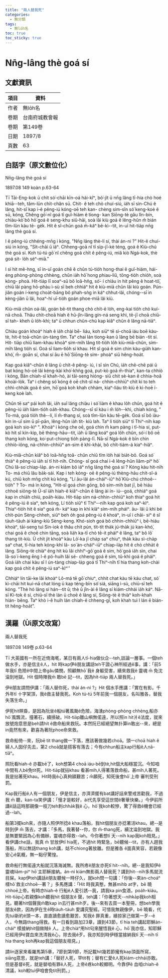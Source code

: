 ```yaml
---
title: "兩人替我死"
categories:
  - 無分類
tags:
  - 無lo̍h名
toc: true
toc_sticky: true
---
```


# Nn̄g-lâng thè goá sí

## 文獻資訊

| 項目 | 資料 |
|---|---|
| 作者 | 無lo̍h名 |
| 卷期 | 台南府城教會報 |
| 卷期 | 第149卷 |
| 日期 | 1897/8 |
| 頁數 | 63 |

## 白話字（原文數位化）

Nn̄g-lâng thè goá sí

1897.08 149 koàn p.63-64

Tī Tāi-Eng-kok ū chi̍t só͘-chāi kīn-oá hái-kîⁿ, bó͘-ji̍t ū nn̄g lâng tī-hia chò hoé khiā--teh, tâm-lūn chi̍t-chân sū. Chi̍t- ê teh chò chuí-siú, ia̍h sī sìn-Chú ê lâng, hit-sî kap i-ê pêng-iú kóng-oē teh kan- chèng sim-sîn só͘ keng-koè ê sū, kóng, Chêng gō͘-nî goá tī guî-hiám ê tiong- kan Siōng-tè gâu lîn-bín, chiàu-kò͘ bô hō͘ goá ê seng-khu siū-hāi, soà lâi kiù goá ê lêng-hûn m̄ bián tîm-lûn kàu tē- ge̍k. Hit ê sî-chūn goá m̄-káⁿ bē-kì--tit, in-uī hit-tia̍p nn̄g lâng thè goá sí.

I ê pêng-iú chhéng-mn̄g i kóng, "Nn̄g lâng thè-lí sí, thài án-ni ?" Hit-ê chuí-siú ìn kóng, "Si̍t-chāi ū iáⁿ. Chheng-goā nî tī si̍p-jī-kè téng, goá ê Kiù-chú thè goá sí. Koh tú-tú gō͘ nî chêng goá chi̍t ê pêng-iú, miâ kiò Ngá-kok, thè goá sit- lo̍h sèⁿ-miā."

I sí hit mê-hng, sī in-uī goán chē ê chûn tú-tio̍h hong-thai ê guî-hiám, hái-éng phòng-phòng chhèng, chûn ia̍h hō͘ hong phiau-liû, tōng-tio̍h chio̍h, soà kòng- phoà. Hit-tia̍p lī soaⁿ-sū bô loā-hn̄g, só͘- í chiàu in hit pêng ê hoat-tō͘, chiū lâi pàng hō-phàu ì-sù sī beh chhiáⁿ hit ê kiù-miā chûn lâi kiù goán. Pún-jiân goán í-keng choa̍t-bāng bô phah-sǹg in káⁿ chhut-lâi, chóng--sī in kèng-jiân ū lâi, hoaⁿ-hí uī-tio̍h goán phoe-miā lâi kiù.

Kiù-miā chûn oá-lâi, goán bē-tit thang chò chi̍t-ē lo̍h, eng-kai tio̍h chò kuí-nā choā. Thâu chi̍t-choā hiah ê hū-jîn-lâng gín-ná seng khì, tē-jī choā chiū-sī tah- kheh ū lo̍h-khì; taⁿ ū chhun chûn-chú kap kiâⁿ chûn ê lâng nā-tiāⁿ.

Chiàu goán khoàⁿ hiah ê ia̍h chài bē- liáu, koh siūⁿ tē sì-choā iáu boē kàu-tè, hit-ê toā-chûn ún-tàng tîm. Taⁿ chai lán tiong-kan ū lâng bē bián -tit sí. Hit- tia̍p chiū liam-khau khoàⁿ sím-mi̍h lâng tit-tio̍h lo̍h kiù-miā-chûn, sím-mi̍h lâng tio̍h sí. Goá sī liam-tio̍h sí khau. Hit sî goá ê sim chin kàu-gia̍h kan-khó͘, m̄- goān sí, chai sí āu ē hō͘ Siōng-tè sím- phoàⁿ siū hêng-hoa̍t.

Kap goá kiâⁿ-chûn ê lâng ū chi̍t-ê pêng- iú, i sī sìn Chú, ia̍h chē-chē pái ū bat kóng hó-oē lâi kéng-kài khó͘-khǹg goá, put-kò goá m̄-thiaⁿ, kan-ta chhiò i kóng, Bān chiah-sī khah-hó, ài tāi-seng hióng- siū chit sè-kan ê chhia-hoâ khoài-lo̍k. Taⁿ i chêng só͘ kóng ê oē chit-sî ná- chhin-chhiūⁿ chi̍t ki to teh chhì-chha̍k goá ê sim, hō͘ goá koh khah chhám, kiaⁿ-liáu tit-kiù ê ki-hoē í-keng koè lah.

Chûn tē saⁿ pái koh lâi, ia̍h suî lâng chiàu i só͘ liàm ê khau lo̍h chûn, goá hit ê pêng-iú ia̍h liàm-tio̍h oa̍h-khau. Chóng--sī sî kàu i m̄ lo̍h--khì, chiah kóng, " To-má, goá tio̍h thè--lí, lí m̄-thang sí, soà tîm-lûn kàu tē-ge̍k. Goá sī bô iàu- kín in-uī sim ū pī-pān, lêng-hûn ia̍h tit- kiù lah. Taⁿ lí tio̍h siūⁿ tī Thiⁿ-ni̍h kap goá koh sio-kìⁿ ". Khoàⁿ i kóng che oē, goá chin m̄ kam pàng i tī-hia sí, put-kò hit sî kín-kip, bē thèng-hāu--tit, ia̍h ū lâng koáⁿ goá lo̍h chûn, só͘-í bô oē thang koh kóng, ko͘-put-chiong tio̍h pàng-lī. Nā-sī Ngá-kok ê bīn chin chhiò-iông, ná-chhin-chhiūⁿ an-sim ê khì-khài, bô chi̍t-tiám-á kiaⁿ-hiâⁿ.

Kiù-miā-chûn kiâⁿ bô loā-hn̄g toā- chûn chiū tîm lo̍h hái bia̍t-bô. Goá só͘ thiàⁿ ê pêng-iú ia̍h sí tī hit-ni̍h. Chóng- sī goá chai i-ê lêng-hûn liâm-piⁿ hō͘ Chú Iâ-so͘ chiap-la̍p. án-ni kiám bô iáⁿ nn̄g lâng thè goá sí ? Kóng kàu hit-ni̍h To- má chiū lâu ba̍k-sái. Kap i teh kóng- oē ê pêng-iú thèng-hāu chi̍t-sî-á kú, chiū koh mn̄g chi̍t kù kóng, "Lí āu-lâi án-cháiⁿ-iūⁿ hō͘ Kiù-chú chhoē--tio̍h" ? To- má ìn kóng, "Hit-sî goá chin gōng, bô sím-mi̍h bat jī, bē hiáu chhoē siōng-tè Ū-sî ia̍h hiah-ê kiâⁿ-chûn ê lâng ài ín- iú--goá, chhiáⁿ goá kap in chia̍h chiú, poa̍h-kiáu. Hit-tia̍p sim ná-chhin-chhiūⁿ koh thiaⁿ goá hit ê pêng-iú ê siaⁿ, teh kóng, Lí tio̍h siūⁿ tī Thiⁿ--ni̍h kap goá koh saⁿ-kìⁿ. Thiaⁿ-tio̍h hit ê siaⁿ goá m̄- káⁿ kap in khì kiâⁿ sím-mi̍h pháiⁿ. āu- lâi ū khì bé chi̍t-pún Sèng-chheh, siūⁿ beh o̍h goá pêng-iú ê khoáⁿ, in-uī i chāi- siⁿ ê sî ta̍uh-ta̍uh ài káng-kiù Sèng-keng. Khó-sioh goá bô chhin-chhiūⁿ i, bē-hiáu khoàⁿ, tāi-seng tuì Sin-iok ê thâu chi̍t pún, ti̍t-ti̍t tha̍k jú-tha̍k jú kan-khó͘, chai goá ê choē chin tāng, soà lia̍h ka-tī chò tē-it pháiⁿ ê lâng, taⁿ bô lō͘ thang tit-kiù. Ū chi̍t ji̍t khoàⁿ kàu Lō͘-ka jī cha̍p saⁿ chiuⁿ, tha̍k kàu sì-cha̍p saⁿ chat, tī-hia teh kóng-khí Iâ- so͘ àn-cháiⁿ-iūⁿ chiap-la̍p hit ê chò chha̍t ê lâng. Siōng-tè chiàⁿ ēng hit kù lâi chhíⁿ-gō͘ goá ê sim, hō͘ goá ia̍h sìn, chai Iâ-so͘ í-keng ēng I-ê pó-huih lâi sé- chheng goá ê sim, tû-khì goá ê pháiⁿ. Goá ia̍h chai kàu sî I ún-tàng chiap-la̍p goá tī Thiⁿ-ni̍h tī hia thang koh-chài kap goá chi̍t ê pêng-iú saⁿ-kìⁿ''

Chhiáⁿ lín tāi-ke lâi khoàⁿ Lô-má tē gō͘ chiuⁿ, chhit chat kàu tē káu chat, só͘ kì-chāi hit kuí-nā chat lóng ū kap téng-bīn só͘ siá, siāng ì-sù, chiū-sī teh kóng. "Thè hó lâng sí hán--tit ū; thè ū jîn-ài ê lâng sí kiám-chhái ia̍h káⁿ. Nā- sī Ki-tok ê sí, chiū-sī thè lán ū choē ê lâng sí, Siōng-tè ê thiàⁿ koh-khah hián- bêng. Taⁿ khò i-ê huih lán chiah-ê chheng-gī, koh khah tuì I lán ē bián-tit hêng-hoa̍t".

## 漢羅（Ùi原文改寫）

兩人替我死

1897.08 149卷 p.63-64

Tī 大英國有一所在近倚海墘，某日有兩人tī-hia做伙企--teh,談論一層事。一個teh做水手，亦是信主ê人，hit 時kap伊ê朋友講話teh干證心神所經過ê事，講：「前5年我tī 危險ê中間上帝gâu憐憫，照顧無hō͘ 我ê 身軀受害，續來救我ê 靈魂 m̄ 免沈淪到地獄。Hit 個時陣我m̄ 敢bē 記--tit，因為hit-tia̍p 兩人替我死。」

伊ê朋友請問伊講：「兩人替你死，thài án-ni ?」Hit 個水手應講：「實在有影。千外年tī 十字架頂，我ê救主替我死。Koh tú-tú 5年前我一個朋友，名叫雅各，替我失落生命。」

伊死hit暝昏，是因為阮坐ê船tú著風颱ê危險，海湧phòng-phòng chhèng,船亦hō͘ 風飄流，撞著石，續摃破。Hit-tia̍p離山嶼無偌遠，所以照in hit爿ê法度，就來放號炮意思是beh請hit ê救命船來救阮。本然阮已經絕望無扑算in敢出--來，總是in竟然有來，歡喜為著阮phoe命來救。

救命船倚--來，阮bē tit thang做一下落，應該著做幾若choā。頭一choā hiah ê 婦人人囡仔先去，第2 choā就是搭客有落去；今有chhun船主kap行船ê人nā-tiāⁿ。

照阮看hiah-ê 亦載bē了，koh想第4 choā iáu-bē到tè,hit個大船穩當沉。今知咱中間有人bē免tit死。Hit-tia̍p就拈khau 看甚mih人得著落救命船，甚mih人著死。我是拈著死khau。Hit時我ê心真夠額艱苦；m̄願死，知死後會hō͘ 上帝 審判受刑罰。

Kap我行船ê人有一個朋友，伊是信主，亦濟濟擺有bat講好話來警戒苦勸我，不過我 m̄ 聽，kan-ta笑伊講：「慢才是較好，ài代先享受這世間ê奢華快樂。」今伊前所講ê話這時那親像一枝刀teh刺chha̍k我ê 心，hō͘ 我koh較慘，驚了得救ê機會已經過--lah。

船第3擺koh來，亦隨人照伊所捻ê khau落船，我hit個朋友亦捻著活khau。總--是時到伊 m̄ 落去，才講：「多馬，我著替--你，你 m̄-thang死，續沈淪到地獄。我是無要緊因為心有備辦，靈魂亦得救--lah。今你著想tī 天--ni̍h kap我koh相見。」看伊講che話，我真 m̄ 甘放伊tī hia死，不過hit 時緊急，bē聽候--tit，亦有人趕我落船，所以無話thang koh講，姑不chiong著放離。但是雅各 ê面真笑容，若親像安心ê氣概，無一點仔驚惶。

救命船行無偌遠大船就沉落海滅無。我所疼ê朋友亦死tī hit--ni̍h。總--是我知伊ê 靈魂liâm-piⁿ hō͘ 主耶穌接納。án-ni kiám無影兩人替我死？講到hit--ni̍h多馬就流目屎。kap伊teh講話ê朋友聽候一時仔久，就koh問一句講：「你後--來àn-choáⁿ 樣hō͘ 救主chhoē--著？」多馬應講：「Hit 時我真憨，無甚mihb at字，bē 曉chhoē上帝。有時亦hiah-ê 行船ê人愛引誘--我，請我ka pin食酒，poa̍h-kiáu。Hit-tia̍p心若親像koh聽我hit 個朋友ê 聲，teh講：「你著想天--nihka̍p我koh相見。聽著hit個聲我m̄敢kap in去行甚mih歹。後--來有去買一本聖冊，想beh學我朋友ê款，因為伊在生ê時ta̍uh-ta̍uh 愛講究聖經。可惜我無親像伊，bē 曉看，代先tuì新約ê頭一本，直直讀愈讀愈艱苦，知我ê 罪真重，續掠家己做第一歹--ê人，今無路thang得救。有一日看到路加23章，讀到43節，tī hia teh講起耶穌àn-cháiⁿ 樣接納hit個做賊ê 人。上帝chiàⁿ用hit句來醒悟我ê 心，hō͘ 我亦信，知耶穌已經用伊ê寶血來洗清我ê心，除去我ê歹。我亦知到時伊穩當接納我tī 天--ni̍h tī hia thang koh再kap我這個朋友相見。」

請lín逐家來看羅馬第5章，7節到第9節，所記載hit幾若節攏有kap頂面所寫，siāng意思，就是teh講：「替好人死，罕tit有；替有仁愛ê人死kiám-chhái亦敢。但是基督ê死，就是替咱有罪ê人死，上帝ê疼koh較顯明。今靠伊ê 血咱chiah-ê 清議，koh較tuì伊咱會免tit刑罰。」
